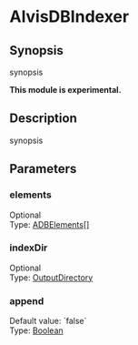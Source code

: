 <h1 class="module">AlvisDBIndexer</h1>

## Synopsis

synopsis

**This module is experimental.**

## Description

synopsis

## Parameters

<h3 name="elements" class="param">elements</h3>

<div class="param-level param-level-optional">Optional
</div>
<div class="param-type">Type: <a href="../converter/fr.inra.maiage.bibliome.alvisnlp.bibliomefactory.modules.alvisdb.ADBElements[]" class="converter">ADBElements[]</a>
</div>


<h3 name="indexDir" class="param">indexDir</h3>

<div class="param-level param-level-optional">Optional
</div>
<div class="param-type">Type: <a href="../converter/fr.inra.maiage.bibliome.util.files.OutputDirectory" class="converter">OutputDirectory</a>
</div>


<h3 name="append" class="param">append</h3>

<div class="param-level param-level-default-value">Default value: `false`
</div>
<div class="param-type">Type: <a href="../converter/java.lang.Boolean" class="converter">Boolean</a>
</div>


